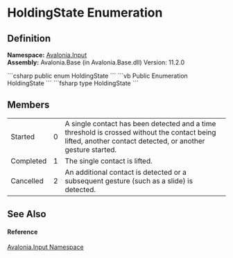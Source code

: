 # HoldingState Enumeration




## Definition
**Namespace:** <a href="N_Avalonia_Input">Avalonia.Input</a>  
**Assembly:** Avalonia.Base (in Avalonia.Base.dll) Version: 11.2.0

<Tabs groupId="api-code-preview">
<TabItem value="csharp" label="C#">
```csharp
public enum HoldingState
```
</TabItem>
<TabItem value="vb" label="VB">
```vb
Public Enumeration HoldingState
```
</TabItem>
<TabItem value="fsharp" label="F#">
```fsharp
type HoldingState
```
</TabItem>
</Tabs>



## Members
<table>
<tr>
<td>Started</td>
<td>0</td>
<td>A single contact has been detected and a time threshold is crossed without the contact being lifted, another contact detected, or another gesture started.</td>
</tr>
<tr>
<td>Completed</td>
<td>1</td>
<td>The single contact is lifted.</td>
</tr>
<tr>
<td>Cancelled</td>
<td>2</td>
<td>An additional contact is detected or a subsequent gesture (such as a slide) is detected.</td>
</tr>
</table>

## See Also


#### Reference
<a href="N_Avalonia_Input">Avalonia.Input Namespace</a>  
